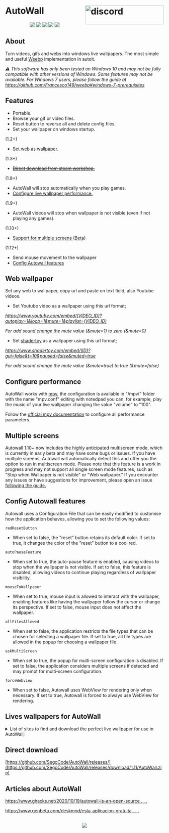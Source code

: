 # AutoWall <a href="https://discord.gg/ugpefF7AUF" download><img align="right" width="250" height="60" alt="discord" src="https://discordapp.com/api/guilds/1199035380075331594/widget.png?style=banner2"></a>

<p align="center">
<img src="https://github.com/SegoCode/AutoWall/blob/master/media/demo.gif">
<img src="https://img.shields.io/badge/core-weebp & mpv-red?style=flat-square"> <img src="https://img.shields.io/badge/-%20Made%20with%20Autoit%20❤-blue.svg?style=flat-square"> <img src="https://img.shields.io/badge/Platform%20%26%20Version%20Support-Windows%2010-green?style=flat-square"> <img src="https://img.shields.io/github/languages/code-size/segocode/autowall?style=flat-square">
</p>

## About

Turn videos, gifs and webs into windows live wallpapers. The most simple and useful [Weebp](src/weebp) implementation in autoit. 

_⚠️ This software has only been tested on Windows 10 and may not be fully compatible with other versions of Windows. Some features may not be available. For Windows 7 users, please follow the guide at https://github.com/Francesco149/weebp#windows-7-prerequisites_

## Features
- Portable.
- Browse your gif or video files.
- Reset button to reverse all and delete config files.
- Set your wallpaper on windows startup.

(1.2+)

- [Set web as wallpaper.](#web-wallpaper)

(1.3+)

- ~~[Direct download from steam workshop.](https://github.com/SegoCode/swd)~~

(1.8+)

- AutoWall will stop automatically when you play games.
- [Configure live wallpaper performance.](#configure-performance)

(1.9+)

- AutoWall videos will stop when wallpaper is not visible (even if not playing any games).

(1.10+)

- [Support for multiple screens (Beta)](#multiple-screens)

(1.12+)

- Send mouse movement to the wallpaper
- [Config Autowall features](#Config-Autowall-features)


## Web wallpaper
 Set any web to wallpaper, copy url and paste on text field, also Youtube videos.
 
 - Set Youtube video as a wallpaper using this url format;

*https://www.youtube.com/embed/(VIDEO_ID)?autoplay=1&loop=1&mute=1&playlist=(VIDEO_ID)*

*For add sound change the mute value (&mute=1) to zero (&mute=0)*

 - Set  [shadertoy](https://www.shadertoy.com) as a wallpaper using this url format;
 
*https://www.shadertoy.com/embed/(ID)?gui=false&t=10&paused=false&muted=true*

 *For add sound change the mute value (&mute=true) to true (&mute=false)*


## Configure performance

AutoWall works with [mpv](src/mpv), the configuration is available in "/mpv/" folder with the name "mpv.conf" editing with notedpad you can, for example, play the music of your live wallpaper changing the value "volume" to "100". 

Follow the [official mpv documentation](https://mpv.io/manual/stable/#configuration-files) to configure all performance parameters.

## Multiple screens

Autowall 1.10+ now includes the highly anticipated multiscreen mode, which is currently in early beta and may have some bugs or issues. If you have multiple screens, Autowall will automatically detect this and offer you the option to run in multiscreen mode. Please note that this feature is a work in progress and may not support all single screen mode features, such as "Stop when Wallpaper is not visible" or "Web wallpaper." If you encounter any issues or have suggestions for improvement, please open an issue [following the guide.](https://github.com/SegoCode/AutoWall/blob/master/CONTRIBUTING.md#reporting-bugs)


## Config Autowall features

Autowall uses a Configuration File that can be easily modified to customise how the application behaves, allowing you to set the following values: 

`redResetButton`
  - When set to false, the "reset" button retains its default color. If set to true, it changes the color of the "reset" button to a cool red.

`autoPauseFeature`
  - When set to true, the auto-pause feature is enabled, causing videos to stop when the wallpaper is not visible. If set to false, this feature is disabled, allowing videos to continue playing regardless of wallpaper visibility.

`mouseToWallpaper`
  - When set to true, mouse input is allowed to interact with the wallpaper, enabling features like having the wallpaper follow the cursor or change its perspective. If set to false, mouse input does not affect the wallpaper.

`allFilesAllowed`
  - When set to false, the application restricts the file types that can be chosen for selecting a wallpaper file. If set to true, all file types are allowed in the popup for choosing a wallpaper file.

`askMultiScreen`
  - When set to true, the popup for multi-screen configuration is disabled. If set to false, the application considers multiple screens if detected and may prompt for multi-screen configuration.

`forceWebview`
  - When set to false, Autowall uses WebView for rendering only when necessary. If set to true, Autowall is forced to always use WebView for rendering.

## Lives wallpapers for AutoWall 
<details>
    <summary>List of sites to find and download the perfect live wallpaper for use in AutoWall;</summary>
 
    https://mylivewallpapers.com/

    https://wallpaperwaifu.com/

    https://moewalls.com/

    http://openings.moe/

    https://www.shadertoy.com/

    https://livewallpapers4free.com/

    https://gfycat.com/gifs/search/live+wallpaper/

    https://steamcommunity.com/workshop/browse/?appid=431960

    https://www.deviantart.com/rainwallpaper/gallery/
 
</details>

## Direct download

[https://github.com/SegoCode/AutoWall/releases/](https://github.com/SegoCode/AutoWall/releases/download/1.11/AutoWall.zip)

## Articles about AutoWall

[https://www.ghacks.net/2020/10/19/autowall-is-an-open-source . . . ](https://www.ghacks.net/2020/10/19/autowall-is-an-open-source-program-that-can-display-animated-gifs-and-videos-as-your-wallpaper/)

[https://www.genbeta.com/deskmod/esta-aplicacion-gratuita . . . ](https://www.genbeta.com/deskmod/esta-aplicacion-gratuita-puedes-poner-gif-video-como-fondo-pantalla-windows-10)

##
<p align="center">
<a href="https://github.com/SegoCode/AutoWall/graphs/contributors">
  <img src="https://contrib.rocks/image?repo=SegoCode/AutoWall" />
</a>



